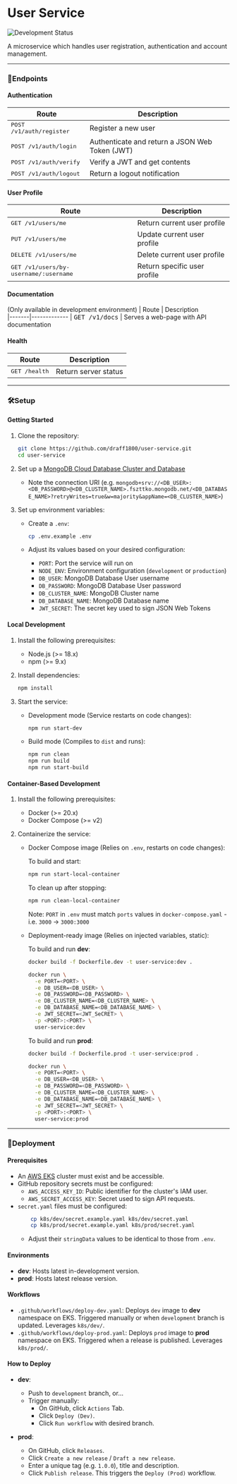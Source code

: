 # User Service
![Development Status](https://img.shields.io/badge/status-in%20development-yellow)

A microservice which handles user registration, authentication and account management.

---

### 🔌Endpoints
#### Authentication
| Route | Description                                     
|-------|-------------
| <kbd>POST /v1/auth/register</kbd> | Register a new user
| <kbd>POST /v1/auth/login</kbd> | Authenticate and return a JSON Web Token (JWT)
| <kbd>POST /v1/auth/verify</kbd> | Verify a JWT and get contents
| <kbd>POST /v1/auth/logout</kbd> | Return a logout notification

#### User Profile
| Route | Description                                          
|-------|-------------
| <kbd>GET /v1/users/me</kbd> | Return current user profile
| <kbd>PUT /v1/users/me</kbd> | Update current user profile
| <kbd>DELETE /v1/users/me</kbd> | Delete current user profile
| <kbd>GET /v1/users/by-username/:username</kbd> | Return specific user profile

#### Documentation
(Only available in development environment)
| Route | Description                                          
|-------|-------------
| <kbd>GET /v1/docs</kbd> | Serves a web-page with API documentation

#### Health
| Route | Description                                          
|-------|-------------
| <kbd>GET /health</kbd> | Return server status

---

### 🛠️Setup

#### Getting Started
1. Clone the repository:

    ```bash
    git clone https://github.com/draff1800/user-service.git
    cd user-service
    ```

2. Set up a [MongoDB Cloud Database Cluster and Database](https://www.mongodb.com/products/platform/cloud)
    - Note the connection URI (e.g. `mongodb+srv://<DB_USER>:<DB_PASSWORD>@<DB_CLUSTER_NAME>.fszttko.mongodb.net/<DB_DATABASE_NAME>?retryWrites=true&w=majority&appName=<DB_CLUSTER_NAME>`)

3. Set up environment variables:
    - Create a `.env`:

      ```bash
      cp .env.example .env
      ```

    - Adjust its values based on your desired configuration:

      - `PORT`: Port the service will run on
      - `NODE_ENV`: Environment configuration (`development` or `production`)
      - `DB_USER`: MongoDB Database User username
      - `DB_PASSWORD`: MongoDB Database User password
      - `DB_CLUSTER_NAME`: MongoDB Cluster name
      - `DB_DATABASE_NAME`: MongoDB Database name
      - `JWT_SECRET`: The secret key used to sign JSON Web Tokens

#### Local Development
1. Install the following prerequisites:
    - Node.js (>= 18.x)
    - npm (>= 9.x)

2. Install dependencies:

    ```bash
    npm install
    ```

3. Start the service:
    - Development mode (Service restarts on code changes):

      ```bash
      npm run start-dev
      ```

    - Build mode (Compiles to `dist` and runs):

      ```bash
      npm run clean
      npm run build
      npm run start-build
      ```

#### Container-Based Development
1. Install the following prerequisites:
    - Docker (>= 20.x)
    - Docker Compose (>= v2)

2. Containerize the service:
    - Docker Compose image (Relies on `.env`, restarts on code changes):

      To build and start: 
      ```bash
      npm run start-local-container
      ```

      To clean up after stopping: 
      ```bash
      npm run clean-local-container
      ```

      Note: `PORT` in `.env` must match `ports` values in `docker-compose.yaml` - i.e. `3000` -> `3000:3000`

    - Deployment-ready image (Relies on injected variables, static):

      To build and run **dev**:
      ```bash
      docker build -f Dockerfile.dev -t user-service:dev .

      docker run \
        -e PORT=<PORT> \
        -e DB_USER=<DB_USER> \
        -e DB_PASSWORD=<DB_PASSWORD> \
        -e DB_CLUSTER_NAME=<DB_CLUSTER_NAME> \
        -e DB_DATABASE_NAME=<DB_DATABASE_NAME> \
        -e JWT_SECRET=<JWT_SeCRET> \
        -p <PORT>:<PORT> \
        user-service:dev
      ```

      To build and run **prod**:
      ```bash
      docker build -f Dockerfile.prod -t user-service:prod .

      docker run \
        -e PORT=<PORT> \
        -e DB_USER=<DB_USER> \
        -e DB_PASSWORD=<DB_PASSWORD> \
        -e DB_CLUSTER_NAME=<DB_CLUSTER_NAME> \
        -e DB_DATABASE_NAME=<DB_DATABASE_NAME> \
        -e JWT_SECRET=<JWT_SECRET> \
        -p <PORT>:<PORT> \
        user-service:prod
      ```

---

### 🚀Deployment
#### Prerequisites
- An [AWS EKS](https://aws.amazon.com/eks/) cluster must exist and be accessible.
- GitHub repository secrets must be configured:
  - `AWS_ACCESS_KEY_ID`: Public identifier for the cluster's IAM user.
  - `AWS_SECRET_ACCESS_KEY`: Secret used to sign API requests.
- `secret.yaml` files must be configured:
    ```bash
        cp k8s/dev/secret.example.yaml k8s/dev/secret.yaml
        cp k8s/prod/secret.example.yaml k8s/prod/secret.yaml
    ```
    - Adjust their `stringData` values to be identical to those from `.env`.

#### Environments
- **dev**: Hosts latest in-development version.
- **prod**: Hosts latest release version.

#### Workflows
- `.github/workflows/deploy-dev.yaml`: Deploys `dev` image to **dev** namespace on EKS. Triggered manually or when `development` branch is updated. Leverages `k8s/dev/`.
- `.github/workflows/deploy-prod.yaml`: Deploys `prod` image to **prod** namespace on EKS. Triggered when a release is published. Leverages `k8s/prod/`.

#### How to Deploy
- **dev**:
    - Push to `development` branch, or...
    - Trigger manually:
        - On GitHub, click `Actions` Tab. 
        - Click `Deploy (Dev)`.
        - Click `Run workflow` with desired branch.

- **prod**:
    - On GitHub, click `Releases`.
    - Click `Create a new release` / `Draft a new release`.
    - Enter a unique tag (e.g. `1.0.0`), title and description.
    - Click `Publish release`. This triggers the `Deploy (Prod)` workflow.
